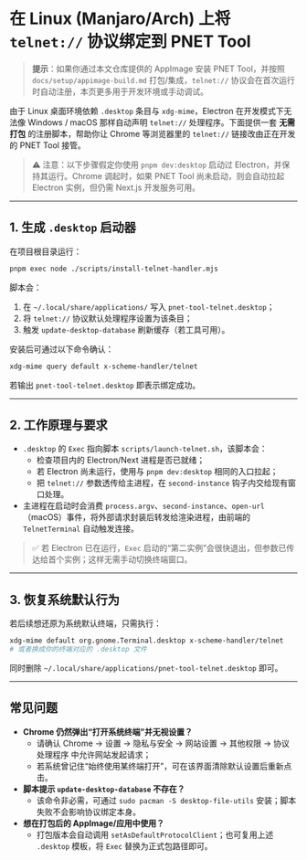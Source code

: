 # 在 Linux (Manjaro/Arch) 上将 `telnet://` 协议绑定到 PNET Tool

> **提示**：如果你通过本文仓库提供的 AppImage 安装 PNET Tool，并按照 `docs/setup/appimage-build.md` 打包/集成，`telnet://` 协议会在首次运行时自动注册，本页更多用于开发环境或手动调试。

由于 Linux 桌面环境依赖 `.desktop` 条目与 `xdg-mime`，Electron 在开发模式下无法像 Windows / macOS 那样自动声明 `telnet://` 处理程序。下面提供一套 **无需打包** 的注册脚本，帮助你让 Chrome 等浏览器里的 `telnet://` 链接改由正在开发的 PNET Tool 接管。

> ⚠️ 注意：以下步骤假定你使用 `pnpm dev:desktop` 启动过 Electron，并保持其运行。Chrome 调起时，如果 PNET Tool 尚未启动，则会自动拉起 Electron 实例，但仍需 Next.js 开发服务可用。

---

## 1. 生成 `.desktop` 启动器

在项目根目录运行：

```bash
pnpm exec node ./scripts/install-telnet-handler.mjs
```

脚本会：

1. 在 `~/.local/share/applications/` 写入 `pnet-tool-telnet.desktop`；
2. 将 `telnet://` 协议默认处理程序设置为该条目；
3. 触发 `update-desktop-database` 刷新缓存（若工具可用）。

安装后可通过以下命令确认：

```bash
xdg-mime query default x-scheme-handler/telnet
```

若输出 `pnet-tool-telnet.desktop` 即表示绑定成功。

---

## 2. 工作原理与要求

- `.desktop` 的 `Exec` 指向脚本 `scripts/launch-telnet.sh`，该脚本会：
  - 检查项目内的 Electron/Next 进程是否已就绪；
  - 若 Electron 尚未运行，使用与 `pnpm dev:desktop` 相同的入口拉起；
  - 把 `telnet://` 参数透传给主进程，在 `second-instance` 钩子内交给现有窗口处理。
- 主进程在启动时会消费 `process.argv`、`second-instance`、`open-url`（macOS）事件，将外部请求封装后转发给渲染进程，由前端的 `TelnetTerminal` 自动触发连接。

> ✅ 若 Electron 已在运行，`Exec` 启动的“第二实例”会很快退出，但参数已传达给首个实例；这样无需手动切换终端窗口。

---

## 3. 恢复系统默认行为

若后续想还原为系统默认终端，只需执行：

```bash
xdg-mime default org.gnome.Terminal.desktop x-scheme-handler/telnet
# 或者换成你的终端对应的 .desktop 文件
```

同时删除 `~/.local/share/applications/pnet-tool-telnet.desktop` 即可。

---

## 常见问题

- **Chrome 仍然弹出“打开系统终端”并无视设置？**
  - 请确认 Chrome → 设置 → 隐私与安全 → 网站设置 → 其他权限 → 协议处理程序 中允许网站发起请求；
  - 若系统曾记住“始终使用某终端打开”，可在该界面清除默认设置后重新点击。
- **脚本提示 `update-desktop-database` 不存在？**
  - 该命令非必需，可通过 `sudo pacman -S desktop-file-utils` 安装；脚本失败不会影响协议绑定本身。
- **想在打包后的 AppImage/应用中使用？**
  - 打包版本会自动调用 `setAsDefaultProtocolClient`；也可复用上述 `.desktop` 模板，将 `Exec` 替换为正式包路径即可。
